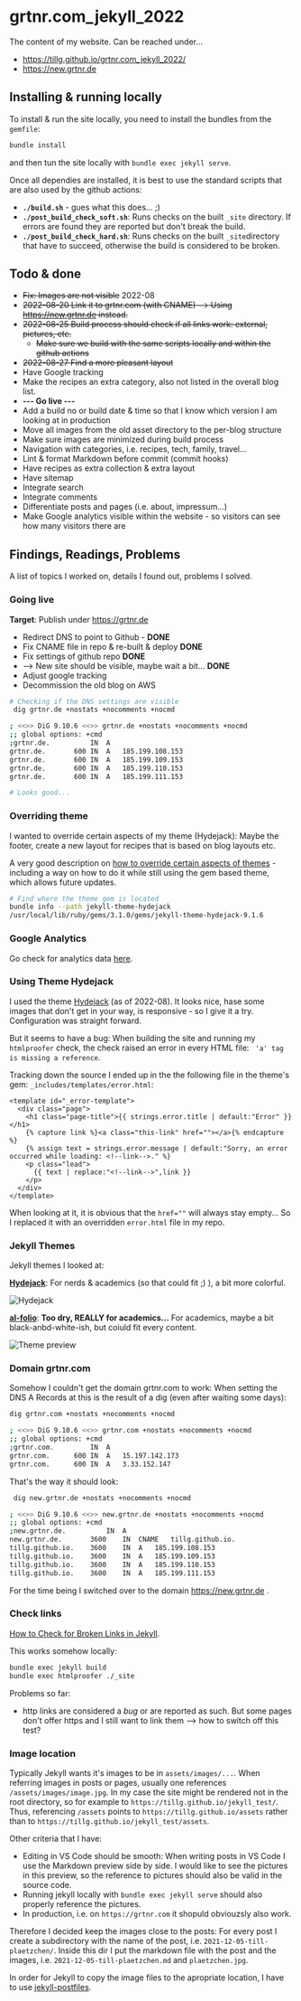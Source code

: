 # grtnr.com_jekyll_2022

The content of my website. Can be reached under...

* https://tillg.github.io/grtnr.com_jekyll_2022/
* https://new.grtnr.de

## Installing & running locally

To install & run the site locally, you need to install the bundles from the `gemfile`:

```bash
bundle install
```

and then tun the site locally with `bundle exec jekyll serve`.

Once all dependies are installed, it is best to use the standard scripts that are also used by the github actions:

* **`./build.sh`** - gues what this does... ;)
* **`./post_build_check_soft.sh`**: Runs checks on the built `_site` directory. If errors are found they are reported but don't break the build.
* **`./post_build_check_hard.sh`**: Runs checks on the built `_site`directory that have to succeed, otherwise the build is considered to be broken.

## Todo & done

* ~~Fix: Images are not visible~~ 2022-08
* ~~2022-08-20 Link it to grtnr.com (with CNAME) --> Using https://new.grtnr.de instead.~~
* ~~2022-08-25 Build process should check if all links work: external, pictures, etc.~~
  * ~~Make sure we build with the same scripts locally and within the github actions~~
* ~~2022-08-27 Find a more pleasant layout~~
* Have Google tracking
* Make the recipes an extra category, also not listed in the overall blog list.
* **--- Go live ---**
* Add a build no or build date & time so that I know which version I am looking at in production
* Move all images from the old asset directory to the per-blog structure
* Make sure images are minimized during build process
* Navigation with categories, i.e. recipes, tech, family, travel...
* Lint & format Markdown before commit (commit hooks)
* Have recipes as extra collection & extra layout
* Have sitemap
* Integrate search
* Integrate comments
* Differentiate posts and pages (i.e. about, impressum...)
* Make Google analytics visible within the website - so visitors can see how many visitors there are

##  Findings, Readings, Problems

A list of topics I worked on, details I found out, problems I solved.

### Going live

**Target**: Publish under https://grtnr.de

* Redirect DNS to point to Github - **DONE**
* Fix CNAME file in repo & re-built & deploy **DONE**
* Fix settings of github repo **DONE**
* --> New site should be visible, maybe wait a bit... **DONE**
* Adjust google tracking
* Decommission the old blog on AWS

```bash
# Checking if the DNS settings are visible
 dig grtnr.de +nostats +nocomments +nocmd

; <<>> DiG 9.10.6 <<>> grtnr.de +nostats +nocomments +nocmd
;; global options: +cmd
;grtnr.de.			IN	A
grtnr.de.		600	IN	A	185.199.108.153
grtnr.de.		600	IN	A	185.199.109.153
grtnr.de.		600	IN	A	185.199.110.153
grtnr.de.		600	IN	A	185.199.111.153

# Looks good...
```

### Overriding theme

I wanted to override certain aspects of my theme (Hydejack): Maybe the footer, create a new layout for recipes that is based on blog layouts etc.

A very good description on [how to override certain aspects of themes](https://jekyllrb.com/docs/themes/) - including a way on how to do it while still using the gem based theme, which allows future updates.

```bash
# Find where the theme gem is located 
bundle info --path jekyll-theme-hydejack
/usr/local/lib/ruby/gems/3.1.0/gems/jekyll-theme-hydejack-9.1.6
```

### Google Analytics

Go check for analytics data [here](https://analytics.google.com).

### Using Theme Hydejack

I used the theme [Hydejack](https://hydejack.com) (as of 2022-08). It looks nice, hase some images that don't get in your way, is responsive - so I give it a try. Configuration was straight forward.

But it seems to have a bug: When building the site and running my `htmlproofer` check, the check raised an error in every HTML file: ` 'a' tag is missing a reference`.

Tracking down the source I ended up in the the following file in the theme's gem: `_includes/templates/error.html`:

```liquid
<template id="_error-template">
  <div class="page">
    <h1 class="page-title">{{ strings.error.title | default:"Error" }}</h1>
    {% capture link %}<a class="this-link" href=""></a>{% endcapture %}
    {% assign text = strings.error.message | default:"Sorry, an error occurred while loading: <!--link-->." %}
    <p class="lead">
      {{ text | replace:"<!--link-->",link }}
    </p>
  </div>
</template>
```

When looking at it, it is obvious that the `href=""` will always stay empty... So I replaced it with an overridden `error.html` file in my repo. 

### Jekyll Themes

Jekyll themes I looked at:

**[Hydejack](https://hydejack.com)**: For nerds & academics (so that could fit ;) ), a bit more colorful.

![Hydejack](hydejack-9.jpg)

**[al-folio](https://github.com/alshedivat/al-folio)**: **Too dry, REALLY for academics...** For academics, maybe a bit black-anbd-white-ish, but coiuld fit every content.

![Theme preview](al-folio-preview.png)

### Domain grtnr.com

Somehow I couldn't get the domain grtnr.com to work: When setting the DNS A Records at    this is the result of a dig (even after waiting some days):
```bash
dig grtnr.com +nostats +nocomments +nocmd

; <<>> DiG 9.10.6 <<>> grtnr.com +nostats +nocomments +nocmd
;; global options: +cmd
;grtnr.com.			IN	A
grtnr.com.		600	IN	A	15.197.142.173
grtnr.com.		600	IN	A	3.33.152.147
```

That's the way it should look:
```bash
 dig new.grtnr.de +nostats +nocomments +nocmd

; <<>> DiG 9.10.6 <<>> new.grtnr.de +nostats +nocomments +nocmd
;; global options: +cmd
;new.grtnr.de.			IN	A
new.grtnr.de.		3600	IN	CNAME	tillg.github.io.
tillg.github.io.	3600	IN	A	185.199.108.153
tillg.github.io.	3600	IN	A	185.199.109.153
tillg.github.io.	3600	IN	A	185.199.110.153
tillg.github.io.	3600	IN	A	185.199.111.153
```

For the time being I switched over to the domain https://new.grtnr.de .
### Check links

[How to Check for Broken Links in Jekyll](https://www.supertechcrew.com/jekyll-check-for-broken-links/).

This works somehow locally: 

```bash
bundle exec jekyll build
bundle exec htmlproofer ./_site
```

Problems so far:

* http links are considered a _bug_ or are reported as such. But some pages don't offer https and I still want to link them --> how to switch off this test?


### Image location

Typically Jekyll wants it's images to be in `assets/images/...`. When referring images in posts or pages, usually one references `/assets/images/image.jpg`. In my case the site might be rendered not in the root directory, so for example to `https://tillg.github.io/jekyll_test/`. Thus, referencing `/assets` points to `https://tillg.github.io/assets` rather than to `https://tillg.github.io/jekyll_test/assets`.

Other criteria that I have:

* Editing in VS Code should be smooth: When writing posts in VS Code I use the Markdown preview side by side. I would like to see the pictures in this preview, so the reference to pictures should also be valid in the source code.
* Running jekyll locally with `bundle exec jekyll serve` should also properly reference the pictures.
* In production, i.e. on `https://grtnr.com` it shopuld obviouzsly also work.

Therefore I decided keep the images close to the posts: For every post I create a subdirectory with the name of the post, i.e. `2021-12-05-till-plaetzchen/`. Inside this dir I put the markdown file with the post and the images, i.e. `2021-12-05-till-plaetzchen.md` and `plaetzchen.jpg`.

In order for Jekyll to copy the image files to the apropriate location, I have to use [jekyll-postfiles](https://nhoizey.github.io/jekyll-postfiles/).